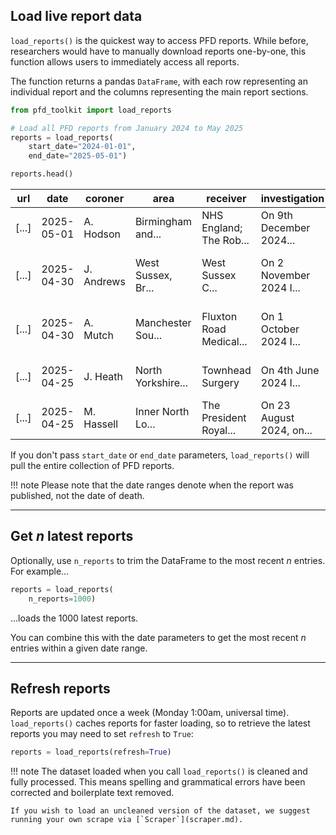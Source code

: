 ## Load live report data

`load_reports()` is the quickest way to access PFD reports.  While before, researchers would have to manually download reports one-by-one, this function allows users to immediately access all reports.

The function returns a pandas `DataFrame`, with each row representing an individual report and the columns representing the main report sections.

```py
from pfd_toolkit import load_reports

# Load all PFD reports from January 2024 to May 2025
reports = load_reports(
    start_date="2024-01-01",
    end_date="2025-05-01")

reports.head()
```


| url                        | date       | coroner    | area                        | receiver                | investigation           | circumstances                 | concerns                   |
|----------------------------|------------|------------|-----------------------------|-------------------------|-------------------------|-------------------------------|----------------------------|
| [...]            | 2025-05-01 | A. Hodson  | Birmingham and...    | NHS England; The Rob... | On 9th December 2024... | At 10.45am on 23rd November...| To The Robert Jones... |
| [...]           | 2025-04-30 | J. Andrews | West Sussex, Br...| West Sussex C... | On 2 November 2024 I... | They drove their car into...   | The inquest was told t...  |
| [...]            | 2025-04-30 | A. Mutch   | Manchester Sou...            | Fluxton Road Medical... | On 1 October 2024 I...  | They were prescribed long...   | The inquest heard evide... |
| [...]            | 2025-04-25 | J. Heath   | North Yorkshire...   | Townhead Surgery        | On 4th June 2024 I...   | On 15 March 2024, Richar...    | When a referral docume...  |
| [...]            | 2025-04-25 | M. Hassell | Inner North Lo...          | The President Royal...  | On 23 August 2024, on...| They were a big baby and...    | With the benefit of a m... |

If you don't pass `start_date` or `end_date` parameters, `load_reports()` will pull the entire collection of PFD reports.

!!! note
    Please note that the date ranges denote when the report was published, not the date of death.

---

## Get *n* latest reports

Optionally, use `n_reports` to trim the DataFrame to the most recent *n* entries. For example...

```py
reports = load_reports(
    n_reports=1000)
```

...loads the 1000 latest reports.

You can combine this with the date parameters to get the most recent *n* entries within a given date range.


---

## Refresh reports

Reports are updated once a week (Monday 1:00am, universal time). `load_reports()` caches reports for faster loading, so to retrieve the latest reports you may need to set `refresh` to `True`:

```py
reports = load_reports(refresh=True)
```


!!! note
    The dataset loaded when you call `load_reports()` is cleaned and fully processed. This means spelling and grammatical errors have been corrected and boilerplate text removed.
    
    If you wish to load an uncleaned version of the dataset, we suggest running your own scrape via [`Scraper`](scraper.md).